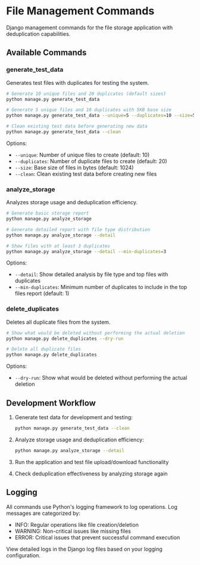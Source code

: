 # File Management Commands

Django management commands for the file storage application with deduplication capabilities.

## Available Commands

### generate_test_data

Generates test files with duplicates for testing the system.

```bash
# Generate 10 unique files and 20 duplicates (default sizes)
python manage.py generate_test_data

# Generate 5 unique files and 10 duplicates with 5KB base size
python manage.py generate_test_data --unique=5 --duplicates=10 --size=5120

# Clean existing test data before generating new data
python manage.py generate_test_data --clean
```

Options:
- `--unique`: Number of unique files to create (default: 10)
- `--duplicates`: Number of duplicate files to create (default: 20)
- `--size`: Base size of files in bytes (default: 1024)
- `--clean`: Clean existing test data before creating new files

### analyze_storage

Analyzes storage usage and deduplication efficiency.

```bash
# Generate basic storage report
python manage.py analyze_storage

# Generate detailed report with file type distribution
python manage.py analyze_storage --detail

# Show files with at least 3 duplicates
python manage.py analyze_storage --detail --min-duplicates=3
```

Options:
- `--detail`: Show detailed analysis by file type and top files with duplicates
- `--min-duplicates`: Minimum number of duplicates to include in the top files report (default: 1)

### delete_duplicates

Deletes all duplicate files from the system.

```bash
# Show what would be deleted without performing the actual deletion
python manage.py delete_duplicates --dry-run

# Delete all duplicate files
python manage.py delete_duplicates
```

Options:
- `--dry-run`: Show what would be deleted without performing the actual deletion

## Development Workflow

1. Generate test data for development and testing:
   ```bash
   python manage.py generate_test_data --clean
   ```

2. Analyze storage usage and deduplication efficiency:
   ```bash
   python manage.py analyze_storage --detail
   ```

3. Run the application and test file upload/download functionality

4. Check deduplication effectiveness by analyzing storage again

## Logging

All commands use Python's logging framework to log operations. Log messages are categorized by:

- INFO: Regular operations like file creation/deletion
- WARNING: Non-critical issues like missing files
- ERROR: Critical issues that prevent successful command execution

View detailed logs in the Django log files based on your logging configuration. 